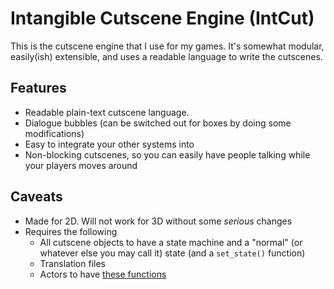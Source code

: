 # Intangible Cutscene Engine (IntCut)

This is the cutscene engine that I use for my games. It's somewhat modular, easily(ish) extensible,
and uses a readable language to write the cutscenes. 

## Features

- Readable plain-text cutscene language.
- Dialogue bubbles (can be switched out for boxes by doing some modifications)
- Easy to integrate your other systems into
- Non-blocking cutscenes, so you can easily have people talking while your players moves around

## Caveats

- Made for 2D. Will not work for 3D without some *serious* changes
- Requires the following
	- All cutscene objects to have a state machine and a "normal" (or whatever else you may call it) state (and a `set_state()` function)
	- Translation files
	- Actors to have [these functions](addons/IntCut/setup.md)
